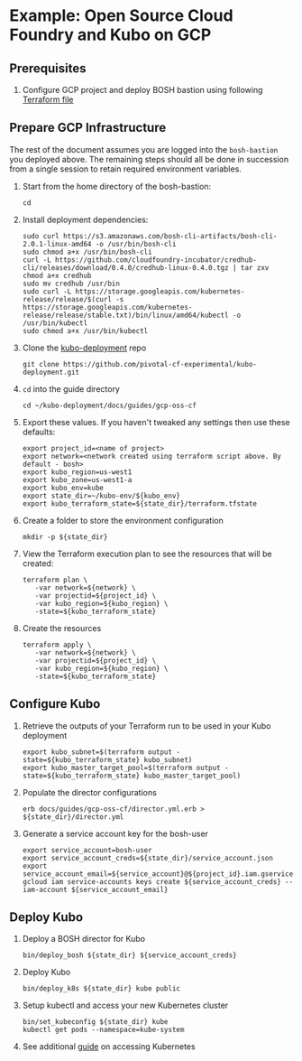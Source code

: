 # Example: Open Source Cloud Foundry and Kubo on GCP

## Prerequisites

1. Configure GCP project and deploy BOSH bastion using following 
   [Terraform file](https://github.com/cloudfoundry-incubator/bosh-google-cpi-release/blob/master/docs/bosh/main.tf)

## Prepare GCP Infrastructure

The rest of the document assumes you are logged into the `bosh-bastion` you deployed above. The remaining steps should all be done in succession from a single session to retain required environment variables.

1. Start from the home directory of the bosh-bastion:
   ```
   cd
   ```

1. Install deployment dependencies:
   ```
   sudo curl https://s3.amazonaws.com/bosh-cli-artifacts/bosh-cli-2.0.1-linux-amd64 -o /usr/bin/bosh-cli
   sudo chmod a+x /usr/bin/bosh-cli
   curl -L https://github.com/cloudfoundry-incubator/credhub-cli/releases/download/0.4.0/credhub-linux-0.4.0.tgz | tar zxv
   chmod a+x credhub
   sudo mv credhub /usr/bin
   sudo curl -L https://storage.googleapis.com/kubernetes-release/release/$(curl -s https://storage.googleapis.com/kubernetes-release/release/stable.txt)/bin/linux/amd64/kubectl -o /usr/bin/kubectl
   sudo chmod a+x /usr/bin/kubectl
   ```


1. Clone the [kubo-deployment](https://github.com/pivotal-cf-experimental/kubo-deployment) repo
   ```
   git clone https://github.com/pivotal-cf-experimental/kubo-deployment.git
   ```

1. `cd` into the guide directory

   ```
   cd ~/kubo-deployment/docs/guides/gcp-oss-cf
   ```

1. Export these values. If you haven't tweaked any settings then use these defaults:

   ```
   export project_id=<name of project>
   export network=<network created using terraform script above. By default - bosh>
   export kubo_region=us-west1
   export kubo_zone=us-west1-a
   export kubo_env=kube
   export state_dir=~/kubo-env/${kubo_env}
   export kubo_terraform_state=${state_dir}/terraform.tfstate
   ``` 

1. Create a folder to store the environment configuration
   ```
   mkdir -p ${state_dir} 
   ```

1. View the Terraform execution plan to see the resources that will be created:
   ```
   terraform plan \
      -var network=${network} \
      -var projectid=${project_id} \
      -var kubo_region=${kubo_region} \
      -state=${kubo_terraform_state}
   ```

1. Create the resources
   ```
   terraform apply \
      -var network=${network} \
      -var projectid=${project_id} \
      -var kubo_region=${kubo_region} \
      -state=${kubo_terraform_state}
   ```

## Configure Kubo

1. Retrieve the outputs of your Terraform run to be used in your Kubo deployment

   ```
   export kubo_subnet=$(terraform output -state=${kubo_terraform_state} kubo_subnet)
   export kubo_master_target_pool=$(terraform output -state=${kubo_terraform_state} kubo_master_target_pool)
   ```

1. Populate the director configurations
   ```
   erb docs/guides/gcp-oss-cf/director.yml.erb > ${state_dir}/director.yml
   ```

1. Generate a service account key for the bosh-user
   ```
   export service_account=bosh-user
   export service_account_creds=${state_dir}/service_account.json
   export service_account_email=${service_account}@${project_id}.iam.gserviceaccount.com
   gcloud iam service-accounts keys create ${service_account_creds} --iam-account ${service_account_email}
   ```

## Deploy Kubo

1. Deploy a BOSH director for Kubo
   ```
   bin/deploy_bosh ${state_dir} ${service_account_creds} 
   ```

1. Deploy Kubo
   ```
   bin/deploy_k8s ${state_dir} kube public
   ```

1. Setup kubectl and access your new Kubernetes cluster
   ```
   bin/set_kubeconfig ${state_dir} kube
   kubectl get pods --namespace=kube-system
   ```

1. See additional [guide](../accessing-kubernetes.md) on accessing Kubernetes
